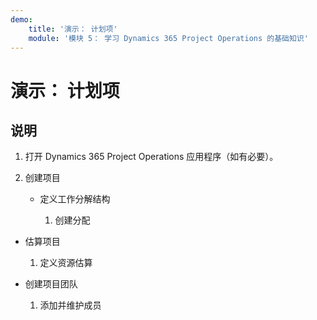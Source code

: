 ```yaml
---
demo:
    title: '演示： 计划项'
    module: '模块 5： 学习 Dynamics 365 Project Operations 的基础知识'
---
```


# 演示： 计划项

## 说明

1. 打开 Dynamics 365 Project Operations 应用程序（如有必要）。 

2. 创建项目

	- 定义工作分解结构

		1. 创建分配

- 估算项目

	1. 定义资源估算

- 创建项目团队

	1. 添加并维护成员

